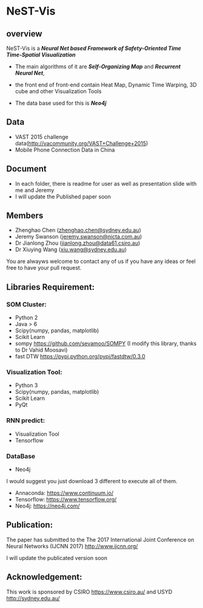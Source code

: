 # NeST-Vis #

## overview
NeST-Vis is a ***Neural Net based Framework of Safety-Oriented Time Time-Spatial Visualization***

* The main algorithms of it are ***Self-Organizing Map*** and ***Recurrent Neural Net***,

* the front end of front-end contain Heat Map, Dynamic Time Warping, 3D cube and other Visualization Tools

* The data base used for this is ***Neo4j***

## Data
* VAST 2015 challenge data(http://vacommunity.org/VAST+Challenge+2015)
* Mobile Phone Connection Data in China


## Document

* In each folder, there is readme for user as well as presentation slide with me and Jeremy
* I will update the Published paper soon

## Members
* Zhenghao Chen (zhenghao.chen@sydney.edu.au)
* Jeremy Swanson (jeremy.swanson@nicta.com.au)
* Dr Jianlong Zhou (jianlong.zhou@data61.csiro.au)
* Dr Xiuying Wang (xiu.wang@sydney.edu.au)

You are alwayws welcome to contact any of us if you have any ideas or feel free to have your pull request.

## Libraries Requirement:

### SOM Cluster:
 * Python 2
 * Java > 6
 * Scipy(numpy, pandas, matplotlib)
 * Scikit Learn
 * sompy https://github.com/sevamoo/SOMPY (I modify this library, thanks to Dr Vahid Moosavi)
 * fast DTW https://pypi.python.org/pypi/fastdtw/0.3.0

### Visualization Tool:
 * Python 3
 * Scipy(numpy, pandas, matplotlib)
 * Scikit Learn
 * PyQt

### RNN predict:
 * Visualization Tool
 * Tensorflow

### DataBase
 * Neo4j
  
I would suggest you just download 3 different to execute all of them.
 * Annaconda: https://www.continuum.io/
 * Tensorflow: https://www.tensorflow.org/
 * Neo4j: https://neo4j.com/

## Publication:
The paper has submitted to the The 2017 International Joint Conference on Neural Networks (IJCNN 2017)
http://www.ijcnn.org/

I will update the publicated version soon

## Acknowledgement:
This work is sponsored by CSIRO https://www.csiro.au/ and USYD http://sydney.edu.au/
